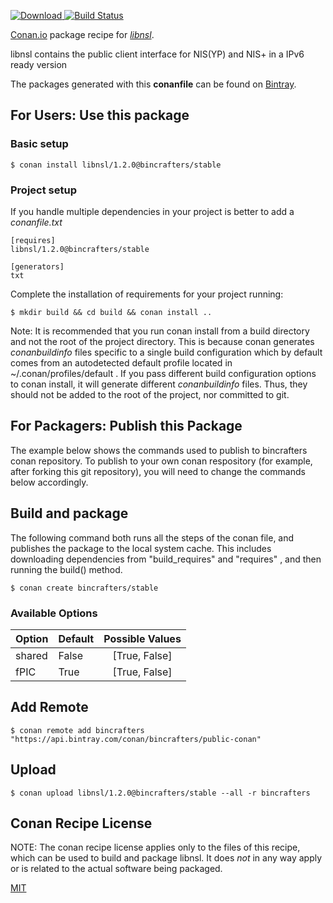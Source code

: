[![Download](https://api.bintray.com/packages/bincrafters/public-conan/libnsl%3Abincrafters/images/download.svg) ](https://bintray.com/bincrafters/public-conan/libnsl%3Abincrafters/_latestVersion)
[![Build Status](https://travis-ci.org/bincrafters/conan-libnsl.svg?branch=stable%2F1.2.0)](https://travis-ci.org/bincrafters/conan-libnsl)

[Conan.io](https://conan.io) package recipe for [*libnsl*](https://github.com/thkukuk/libnsl/).

libnsl contains the public client interface for NIS(YP) and NIS+ in a IPv6 ready version

The packages generated with this **conanfile** can be found on [Bintray](https://bintray.com/bincrafters/public-conan/libnsl%3Abincrafters).

## For Users: Use this package

### Basic setup

    $ conan install libnsl/1.2.0@bincrafters/stable

### Project setup

If you handle multiple dependencies in your project is better to add a *conanfile.txt*

    [requires]
    libnsl/1.2.0@bincrafters/stable

    [generators]
    txt

Complete the installation of requirements for your project running:

    $ mkdir build && cd build && conan install ..

Note: It is recommended that you run conan install from a build directory and not the root of the project directory.  This is because conan generates *conanbuildinfo* files specific to a single build configuration which by default comes from an autodetected default profile located in ~/.conan/profiles/default .  If you pass different build configuration options to conan install, it will generate different *conanbuildinfo* files.  Thus, they should not be added to the root of the project, nor committed to git.

## For Packagers: Publish this Package

The example below shows the commands used to publish to bincrafters conan repository. To publish to your own conan respository (for example, after forking this git repository), you will need to change the commands below accordingly.

## Build and package

The following command both runs all the steps of the conan file, and publishes the package to the local system cache.  This includes downloading dependencies from "build_requires" and "requires" , and then running the build() method.

    $ conan create bincrafters/stable


### Available Options
| Option        | Default | Possible Values  |
| ------------- |:----------------- |:------------:|
| shared      | False |  [True, False] |
| fPIC      | True |  [True, False] |

## Add Remote

    $ conan remote add bincrafters "https://api.bintray.com/conan/bincrafters/public-conan"

## Upload

    $ conan upload libnsl/1.2.0@bincrafters/stable --all -r bincrafters


## Conan Recipe License

NOTE: The conan recipe license applies only to the files of this recipe, which can be used to build and package libnsl.
It does *not* in any way apply or is related to the actual software being packaged.

[MIT](https://github.com/bincrafters/conan-libnsl.git/blob/testing/1.2.0/LICENSE)
